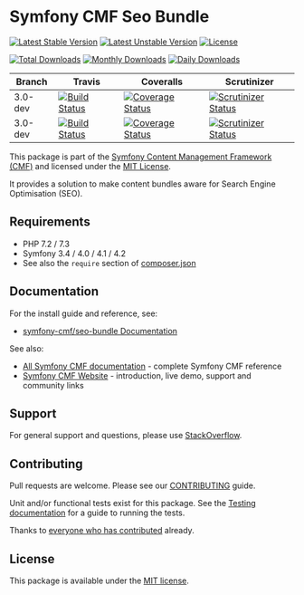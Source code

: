# Symfony CMF Seo Bundle

[![Latest Stable Version](https://poser.pugx.org/symfony-cmf/seo-bundle/v/stable)](https://packagist.org/packages/symfony-cmf/seo-bundle)
[![Latest Unstable Version](https://poser.pugx.org/symfony-cmf/seo-bundle/v/unstable)](https://packagist.org/packages/symfony-cmf/seo-bundle)
[![License](https://poser.pugx.org/symfony-cmf/seo-bundle/license)](https://packagist.org/packages/symfony-cmf/seo-bundle)

[![Total Downloads](https://poser.pugx.org/symfony-cmf/seo-bundle/downloads)](https://packagist.org/packages/symfony-cmf/seo-bundle)
[![Monthly Downloads](https://poser.pugx.org/symfony-cmf/seo-bundle/d/monthly)](https://packagist.org/packages/symfony-cmf/seo-bundle)
[![Daily Downloads](https://poser.pugx.org/symfony-cmf/seo-bundle/d/daily)](https://packagist.org/packages/symfony-cmf/seo-bundle)

Branch | Travis | Coveralls | Scrutinizer |
------ | ------ | --------- | ----------- |
3.0-dev   | [![Build Status][travis_stable_badge]][travis_stable_link]     | [![Coverage Status][coveralls_stable_badge]][coveralls_stable_link]     | [![Scrutinizer Status][scrutinizer_stable_badge]][scrutinizer_stable_link] |
3.0-dev | [![Build Status][travis_unstable_badge]][travis_unstable_link] | [![Coverage Status][coveralls_unstable_badge]][coveralls_unstable_link] | [![Scrutinizer Status][scrutinizer_unstable_badge]][scrutinizer_unstable_link] |


This package is part of the [Symfony Content Management Framework (CMF)](https://cmf.symfony.com/) and licensed
under the [MIT License](LICENSE).

It provides a solution to make content bundles
aware for Search Engine Optimisation (SEO).


## Requirements

* PHP 7.2 / 7.3
* Symfony 3.4 / 4.0 / 4.1 / 4.2
* See also the `require` section of [composer.json](composer.json)

## Documentation

For the install guide and reference, see:

* [symfony-cmf/seo-bundle Documentation](https://symfony.com/doc/master/cmf/bundles/seo/index.html)

See also:

* [All Symfony CMF documentation](https://symfony.com/doc/master/cmf/index.html) - complete Symfony CMF reference
* [Symfony CMF Website](https://cmf.symfony.com/) - introduction, live demo, support and community links

## Support

For general support and questions, please use [StackOverflow](https://stackoverflow.com/questions/tagged/symfony-cmf).

## Contributing

Pull requests are welcome. Please see our
[CONTRIBUTING](https://github.com/symfony-cmf/blob/master/CONTRIBUTING.md)
guide.

Unit and/or functional tests exist for this package. See the
[Testing documentation](https://symfony.com/doc/master/cmf/components/testing.html)
for a guide to running the tests.

Thanks to
[everyone who has contributed](contributors) already.

## License

This package is available under the [MIT license](src/Resources/meta/LICENSE).

[travis_stable_badge]: https://travis-ci.org/symfony-cmf/seo-bundle.svg?branch=3.0-dev
[travis_stable_link]: https://travis-ci.org/symfony-cmf/seo-bundle
[travis_unstable_badge]: https://travis-ci.org/symfony-cmf/seo-bundle.svg?branch=3.0-dev
[travis_unstable_link]: https://travis-ci.org/symfony-cmf/seo-bundle

[coveralls_stable_badge]: https://coveralls.io/repos/github/symfony-cmf/seo-bundle/badge.svg?branch=3.0-dev
[coveralls_stable_link]: https://coveralls.io/github/symfony-cmf/seo-bundle?branch=3.0-dev
[coveralls_unstable_badge]: https://coveralls.io/repos/github/symfony-cmf/seo-bundle/badge.svg?branch=3.0-dev
[coveralls_unstable_link]: https://coveralls.io/github/symfony-cmf/seo-bundle?branch=3.0-dev

[scrutinizer_stable_badge]: https://scrutinizer-ci.com/g/symfony-cmf/seo-bundle/badges/quality-score.png?b=3.0-dev
[scrutinizer_stable_link]: https://scrutinizer-ci.com/g/symfony-cmf/seo-bundle/?branch=3.0-dev
[scrutinizer_unstable_badge]: https://scrutinizer-ci.com/g/symfony-cmf/seo-bundle/badges/quality-score.png?b=3.0-dev
[scrutinizer_unstable_link]: https://scrutinizer-ci.com/g/symfony-cmf/seo-bundle/?branch=3.0-dev
